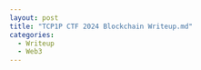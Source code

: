 ```yaml
---
layout: post
title: "TCP1P CTF 2024 Blockchain Writeup.md"
categories: 
  - Writeup
  - Web3
---
```


